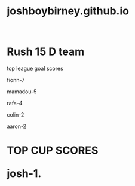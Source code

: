 # joshboybirney.github.io                     

<img scr="https://pbs.twimg.com/profile_images/3722346960/f4da4007e2a7b5fcf7e69d55e1f6b129_400x400.jpeg" width="203">
   
 


<body>

<h1>Rush 15 D team </h1>
<p>top league goal scores </p>
<p> fionn-7</p>
<p>  mamadou-5</p>
<p>  rafa-4<p/>
<p>  colin-2<p/>
<p>  aaron-2<p/>
</body>
</html>



   <h1> TOP CUP SCORES </p>
  <p> josh-1.</p>
  
 






                                             


